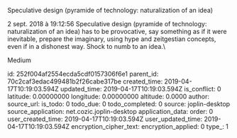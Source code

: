 Speculative design (pyramide of technology: naturalization of an idea)

2 sept. 2018 à 19:12:56
Speculative design (pyramide of technology: naturalization of an idea)
has to be provocative, say something as if it were inevitable, prepare
the imaginary, using hype and zeitgestian concepts, even if in a
dishonest way. Shock to numb to an idea.\

Medium


id: 252f004af2554ecda5cdf0157306f6e1
parent_id: 70c2caf3edac499481b2f26cabe317be
created_time: 2019-04-17T10:19:03.594Z
updated_time: 2019-04-17T10:19:03.594Z
is_conflict: 0
latitude: 0.00000000
longitude: 0.00000000
altitude: 0.0000
author: 
source_url: 
is_todo: 0
todo_due: 0
todo_completed: 0
source: joplin-desktop
source_application: net.cozic.joplin-desktop
application_data: 
order: 0
user_created_time: 2019-04-17T10:19:03.594Z
user_updated_time: 2019-04-17T10:19:03.594Z
encryption_cipher_text: 
encryption_applied: 0
type_: 1